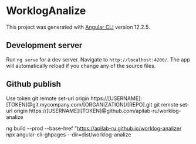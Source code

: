 # WorklogAnalize

This project was generated with [Angular CLI](https://github.com/angular/angular-cli) version 12.2.5.

## Development server

Run `ng serve` for a dev server. Navigate to `http://localhost:4200/`. The app will automatically reload if you change any of the source files.

## Github publish
Use token 
git remote set-url origin https://[USERNAME]:[TOKEN]@git.mycompany.com/[ORGANIZATION]/[REPO].git
git remote set-url origin https://[USERNAME]:[TOKEN]@github.com/apilab-ru/worklog-analize

ng build --prod --base-href "https://apilab-ru.github.io/worklog-analize/
npx angular-cli-ghpages --dir=dist/worklog-analize
